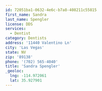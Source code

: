 ```yaml
---
id: 72051ba1-0632-4e6c-b7a8-408211c55815
first_name: Sandra
last_name: Spengler
license: DDS
services:
  - Dentist
category: Dentists
address: '11440 Valentino Ln'
city: 'Las Vegas'
state: NV
zip: '89138'
phone: '(702) 565-4040'
title: 'Sandra Spengler'
_geoloc:
  lng: -114.972061
  lat: 35.927901
---
```

